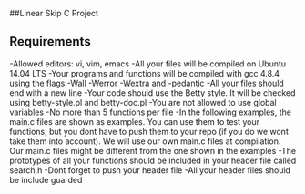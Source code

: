 ##Linear Skip C Project

## Requirements

-Allowed editors: vi, vim, emacs
-All your files will be compiled on Ubuntu 14.04 LTS
-Your programs and functions will be compiled with gcc 4.8.4 using the flags -Wall -Werror -Wextra and -pedantic
-All your files should end with a new line
-Your code should use the Betty style. It will be checked using betty-style.pl and betty-doc.pl
-You are not allowed to use global variables
-No more than 5 functions per file
-In the following examples, the main.c files are shown as examples. You can use them to test your functions, but you dont have to push them to your repo (if you do we wont take them into account). We will use our own main.c files at compilation. Our main.c files might be different from the one shown in the examples
-The prototypes of all your functions should be included in your header file called search.h
-Dont forget to push your header file
-All your header files should be include guarded
